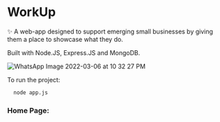 # WorkUp
✨ A web-app designed to support emerging small businesses by giving them a place to showcase what they do.

Built with Node.JS, Express.JS and MongoDB.

![WhatsApp Image 2022-03-06 at 10 32 27 PM](https://github.com/pujjj/WorkUp/assets/97466150/239f0cf9-ba70-474b-a586-57f8e0a89f94)



To run the project:

```bash
  node app.js
```

### Home Page:


